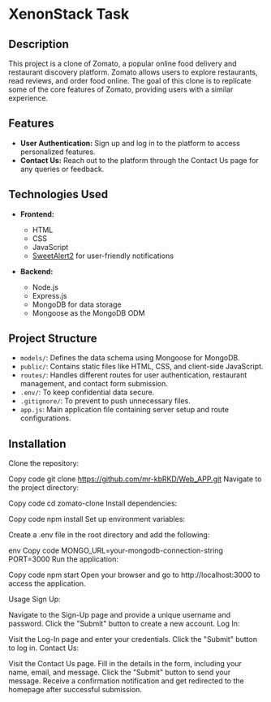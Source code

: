 # XenonStack Task


## Description

This project is a clone of Zomato, a popular online food delivery and restaurant discovery platform. Zomato allows users to explore restaurants, read reviews, and order food online. The goal of this clone is to replicate some of the core features of Zomato, providing users with a similar experience.

## Features

- **User Authentication:** Sign up and log in to the platform to access personalized features.
- **Contact Us:** Reach out to the platform through the Contact Us page for any queries or feedback.

## Technologies Used

- **Frontend:**
  - HTML
  - CSS
  - JavaScript
  - [SweetAlert2](https://sweetalert2.github.io/) for user-friendly notifications

- **Backend:**
  - Node.js
  - Express.js
  - MongoDB for data storage
  - Mongoose as the MongoDB ODM

## Project Structure

- `models/`: Defines the data schema using Mongoose for MongoDB.
- `public/`: Contains static files like HTML, CSS, and client-side JavaScript.
- `routes/`: Handles different routes for user authentication, restaurant management, and contact form submission.
- `.env/`: To keep confidential data secure.
- `.gitignore/`: To prevent to push unnecessary files.
- `app.js`: Main application file containing server setup and route configurations.


    
## Installation

Clone the repository:


Copy code
git clone https://github.com/mr-kbRKD/Web_APP.git
Navigate to the project directory:


Copy code
cd zomato-clone
Install dependencies:

Copy code
npm install
Set up environment variables:

Create a .env file in the root directory and add the following:

env
Copy code
MONGO_URL=your-mongodb-connection-string
PORT=3000
Run the application:


Copy code
npm start
Open your browser and go to http://localhost:3000 to access the application.

Usage
Sign Up:

Navigate to the Sign-Up page and provide a unique username and password.
Click the "Submit" button to create a new account.
Log In:

Visit the Log-In page and enter your credentials.
Click the "Submit" button to log in.
Contact Us:

Visit the Contact Us page.
Fill in the details in the form, including your name, email, and message.
Click the "Submit" button to send your message.
Receive a confirmation notification and get redirected to the homepage after successful submission.